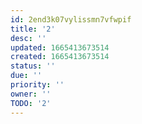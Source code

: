 ```yaml
---
id: 2end3k07vylissmn7vfwpif
title: '2'
desc: ''
updated: 1665413673514
created: 1665413673514
status: ''
due: ''
priority: ''
owner: ''
TODO: '2'
---
```

